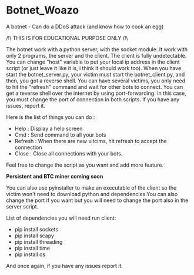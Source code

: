 # Botnet_Woazo
A botnet - Can do a DDoS attack (and know how to cook an egg)

/!\ THIS IS FOR EDUCATIONAL PURPOSE ONLY /!\ 

The botnet work with a python server, with the socket module. It work with only 2 programs, the server and the client. The client is fully undetectable. You can change "host" variable to put your local ip address in the client script (or just leave it like it is, i think it should work too). When you have start the botnet_server.py, your victim must start the botnet_client.py, and then, you got a reverse shell. You can have several victims, you only need to hit the "refresh" command and wait for other bots to connect. You can get a reverse shell over the internet by using port-forwarding. In this case, you must change the port of connection in both scripts. If you have any issues, report it.

Here is the list of things you can do :

- Help : Display a help screen
- Cmd  : Send command to all your bots
- Refresh : When there are new vitcims, hit refresh to accept the connection
- Close : Close all connections with your bots.

Feel free to change the script as you want and add more feature.

**Persistent and BTC miner coming soon**

You can also use pyinstaller to make an executable of the client so the victim won't need to download python and dependencies.You can also change the port if you want but you will need to change the port also in the server script.


List of dependencies you will need run client:

- pip install sockets
- pip install scapy
- pip install threading
- pip install time
- pip install os


And once again, if you have any issues report it.
